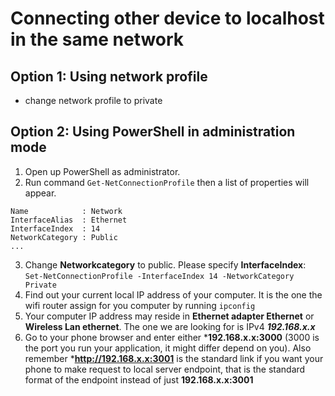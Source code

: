 # Connecting other device to localhost in the same network
## Option 1: Using network profile
* change network profile to private
## Option 2: Using PowerShell in administration mode
1. Open up PowerShell as administrator.
2. Run command ```Get-NetConnectionProfile``` then a list of properties will appear.
```
Name            : Network
InterfaceAlias  : Ethernet
InterfaceIndex  : 14
NetworkCategory : Public
...
```
3. Change **Networkcategory** to public. Please specify **InterfaceIndex**:
```Set-NetConnectionProfile -InterfaceIndex 14 -NetworkCategory Private```
4. Find out your current local IP address of your computer. It is the one the wifi router assign for you computer by running ```ipconfig```
5. Your computer IP address may reside in **Ethernet adapter Ethernet** or **Wireless Lan ethernet**. The one we are looking for is IPv4 _**192.168.x.x**_
6. Go to your phone browser and enter either ***192.168.x.x:3000** (3000 is the port you run your application, it might differ depend on you). Also remember ***http://192.168.x.x:3001** is the standard link if you want your phone to make request to local server endpoint, that is the standard format of the endpoint instead of just **192.168.x.x:3001**

